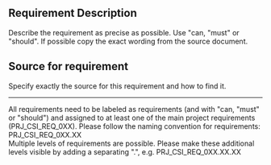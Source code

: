 ## Requirement Description
Describe the requirement as precise as possible. Use "can, "must" or "should". If possible copy the exact wording from the source document.

## Source for requirement
Specify exactly the source for this requirement and how to find it.

--------

All requirements need to be labeled as requirements (and with "can, "must" or "should") and assigned to at least one of the main project requirements (PRJ_CSI_REQ_0XX).  Please follow the naming convention for requirements: PRJ_CSI_REQ_0XX.XX  
Multiple levels of requirements are possible. Please make these additional levels visible by adding a separating ".", e.g. PRJ_CSI_REQ_0XX.XX.XX
